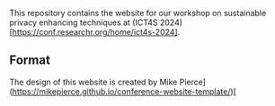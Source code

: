 This repository contains the website for our workshop on sustainable privacy enhancing techniques at (ICT4S 2024)[https://conf.researchr.org/home/ict4s-2024].

## Format
The design of this website is created by Mike Pierce](https://mikepierce.github.io/conference-website-template/)[